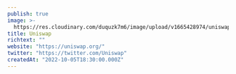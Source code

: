 ```yaml
---
publish: true
image: >-
  https://res.cloudinary.com/duquzk7m6/image/upload/v1665428974/uniswap_b0au1c.png
title: Uniswap
richtext: ""
website: "https://uniswap.org/"
twitter: "https://twitter.com/Uniswap"
createdAt: "2022-10-05T18:30:00.000Z"
---
```

